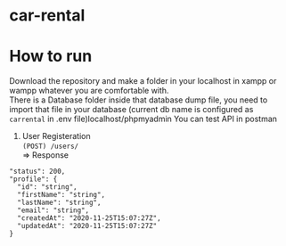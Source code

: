 # car-rental
# How to run
Download the repository and make a folder in your localhost in xampp or wampp whatever you are comfortable with.<br>
There is a Database folder inside that database dump file, you need to import that file in your database (current db name is configured as `carrental` in .env file)localhost/phpmyadmin
You can test API in postman

1) User Registeration <br>
`(POST) /users/` <br>
=> Response
```
"status": 200,
"profile": {
  "id": "string",
  "firstName": "string",
  "lastName": "string",
  "email": "string",
  "createdAt": "2020-11-25T15:07:27Z",
  "updatedAt": "2020-11-25T15:07:27Z"
}
```

